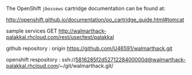 The OpenShift `jbossews` cartridge documentation can be found at:

http://openshift.github.io/documentation/oo_cartridge_guide.html#tomcat

sample services GET http://walmarthack-palakkal.rhcloud.com/rest/user/test/palakkal

github repository : origin https://github.com/U46591/walmarthack.git

openshift respository : ssh://5816285f2d5271228400000d@walmarthack-palakkal.rhcloud.com/~/git/walmarthack.git/
